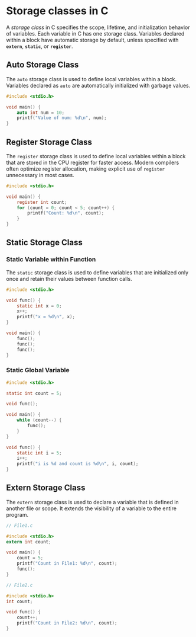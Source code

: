 

# Storage classes in C

A *storage class* in C specifies the scope, lifetime, and initialization behavior of variables. Each variable in C has one storage class. Variables declared within a block have automatic storage by default, unless specified with **`extern`**, **`static`**, or **`register`**.

## Auto Storage Class

The `auto` storage class is used to define local variables within a block. Variables declared as `auto` are automatically initialized with garbage values.

```c
#include <stdio.h>

void main() {
    auto int num = 10;
    printf("Value of num: %d\n", num);
}
```

## Register Storage Class

The `register` storage class is used to define local variables within a block that are stored in the CPU register for faster access. Modern compilers often optimize register allocation, making explicit use of `register` unnecessary in most cases.

```c
#include <stdio.h>

void main() {
    register int count;
    for (count = 0; count < 5; count++) {
        printf("Count: %d\n", count);
    }
}
```

## Static Storage Class

### Static Variable within Function

The `static` storage class is used to define variables that are initialized only once and retain their values between function calls.

```c
#include <stdio.h>

void func() {
    static int x = 0;
    x++;
    printf("x = %d\n", x);
}

void main() {
    func();
    func();
    func();
}
```

### Static Global Variable

```c
#include <stdio.h>

static int count = 5;

void func();

void main() {
    while (count--) {
        func();
    }
}

void func() {
    static int i = 5;
    i++;
    printf("i is %d and count is %d\n", i, count);
}
```

## Extern Storage Class

The `extern` storage class is used to declare a variable that is defined in another file or scope. It extends the visibility of a variable to the entire program.

```c
// File1.c

#include <stdio.h>
extern int count;

void main() {
    count = 5;
    printf("Count in File1: %d\n", count);
    func();
}

// File2.c

#include <stdio.h>
int count;

void func() {
    count++;
    printf("Count in File2: %d\n", count);
}
```

```
